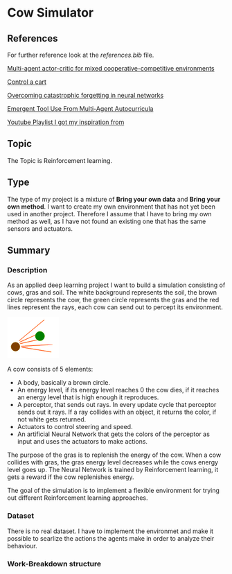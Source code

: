 # Cow Simulator

## References
For further reference look at the *references.bib* file.

[Multi-agent actor-critic for mixed cooperative-competitive environments](https://arxiv.org/pdf/1706.02275.pdf)

[Control a cart](https://pytorch.org/tutorials/intermediate/reinforcement_q_learning.html)

[Overcoming catastrophic forgetting in neural networks](https://www.pnas.org/content/114/13/3521.abstract)

[Emergent Tool Use From Multi-Agent Autocurricula](https://arxiv.org/pdf/1909.07528.pdf)

[Youtube Playlist I got my inspiration from](https://www.youtube.com/watch?v=xukp4MMTTFI&list=PL58qjcU5nk8u4Ajat6ppWVBmS_BCN_T7-&index=1 "Youtube Playlist Inspiration")

## Topic
The Topic is Reinforcement learning.

## Type
The type of my project is a mixture of **Bring your own data** and **Bring your own method**. I want to create my own environment that has not yet been used in another project. Therefore I assume that I have to bring my own method as well, as I have not found an existing one that has the same sensors and actuators.

## Summary
### Description

As an applied deep learning project I want to build a simulation consisting of cows, gras and soil. The white background represents the soil, the brown circle represents the cow, the green circle represents the gras and the red lines represent the rays, each cow can send out to percept its environment.

![figure1](environment.png)

A cow consists of 5 elements:

* A body, basically a brown circle.
* An energy level, if its energy level reaches 0 the cow dies, if it reaches an energy level that is high enough it reproduces.
* A perceptor, that sends out rays. In every update cycle that perceptor sends out it rays. If a ray collides with an object, it returns the color, if not white gets returned.
* Actuators to control steering and speed.
* An artificial Neural Network that gets the colors of the perceptor as input and uses the actuators to make actions.

The purpose of the gras is to replenish the energy of the cow. When a cow collides with gras, the gras energy level decreases while the cows energy level goes up. The Neural Network is trained by Reinforcement learning, it gets a reward if the cow replenishes energy.

The goal of the simulation is to implement a flexible environment for trying out different Reinforcement learning approaches. 

### Dataset
There is no real dataset. I have to implement the environmet and make it possible to searlize the actions the agents make in order to analyze their behaviour.

### Work-Breakdown structure

